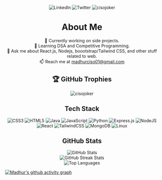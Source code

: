 <p align="center">
  <img src="https://img.shields.io/badge/LinkedIn-%230077B5.svg?logo=linkedin&logoColor=white" alt="LinkedIn">
  <img src="https://img.shields.io/badge/Twitter-%231DA1F2.svg?logo=Twitter&logoColor=white" alt="Twitter">
  <img src="https://komarev.com/ghpvc/?username=cisojoker&label=Profile%20views&color=0e75b6&style=flat" alt="cisojoker" />
</p>

<h1 align="center">About Me</h1>
<p align="center">
  🔭
  Currently working on side projects.<br>
  🌱 Learning DSA and Competitive Programming.<br>
  💬 Ask me about React.js, Nodejs, boootstrap/Tailwind CSS, and other stuff related to web.<br>
  📫 Reach me at <a href="mailto:madhurciso01@gmail.com">madhurciso01@gmail.com</a>
</p>

<h2 align="center">🏆 GitHub Trophies</h2>

<p align="center">
  <!-- <img src="https://github-profile-trophy.vercel.app/?username=cisojoker&theme=dracula&no-frame=false&no-bg=false&margin-w=4" alt="GitHub Trophies"> -->
  <img src="https://github-profile-trophy.vercel.app/?username=cisojoker&column=4&margin-w=15&margin-h=15&theme=dracula&no-frame=false&no-bg=false&margin-w=4" alt="cisojoker" />
</p>


<h2 align="center">Tech Stack</h2>
<p align="center">
  <img src="https://img.shields.io/badge/css3-%231572B6.svg?style=for-the-badge&logo=css3&logoColor=white" alt="CSS3">
  <img src="https://img.shields.io/badge/html5-%23E34F26.svg?style=for-the-badge&logo=html5&logoColor=white" alt="HTML5">
  <img src="https://img.shields.io/badge/java-%23ED8B00.svg?style=for-the-badge&logo=java&logoColor=white" alt="Java">
  <img src="https://img.shields.io/badge/javascript-%23323330.svg?style=for-the-badge&logo=javascript&logoColor=%23F7DF1E" alt="JavaScript">
  <img src="https://img.shields.io/badge/python-3670A0?style=for-the-badge&logo=python&logoColor=ffdd54" alt="Python">
  <img src="https://img.shields.io/badge/express.js-%23404d59.svg?style=for-the-badge&logo=express&logoColor=%2361DAFB" alt="Express.js">
  <img src="https://img.shields.io/badge/node.js-6DA55F?style=for-the-badge&logo=node.js&logoColor=white" alt="NodeJS">
  <img src="https://img.shields.io/badge/react-%2320232a.svg?style=for-the-badge&logo=react&logoColor=%2361DAFB" alt="React">
  <img src="https://img.shields.io/badge/tailwindcss-%2338B2AC.svg?style=for-the-badge&logo=tailwind-css&logoColor=white" alt="TailwindCSS">
  <img src="https://img.shields.io/badge/MongoDB-%234ea94b.svg?style=for-the-badge&logo=mongodb&logoColor=white" alt="MongoDB">
  <img src="https://img.shields.io/badge/Linux-FCC624?style=for-the-badge&logo=linux&logoColor=black" alt="Linux">
</p>


<h2 align="center">GitHub Stats</h2>
<p align="center">
  <img src="https://github-readme-stats.vercel.app/api?username=cisojoker&theme=dracula&hide_border=false&include_all_commits=true&count_private=true" alt="GitHub Stats">
  <br>
  <img src="https://github-readme-streak-stats.herokuapp.com/?user=cisojoker&theme=dracula&hide_border=false" alt="GitHub Streak Stats">
  <br>
  <img src="https://github-readme-stats.vercel.app/api/top-langs/?username=cisojoker&theme=dracula&hide_border=false&include_all_commits=true&count_private=true&layout=compact" alt="Top Languages">
</p>


[![Madhur's github activity graph](https://github-readme-activity-graph.vercel.app/graph?username=cisojoker&bg_color=282a35&color=ffffff&line=ec7696&point=ffffff&area=true&hide_border=true)](https://github.com/github-readme-activity-graph)
